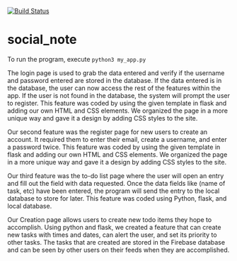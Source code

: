 [![Build Status](https://travis-ci.com/Livinglist/social_note.svg?branch=master)](https://travis-ci.com/Livinglist/social_note)

# social_note

To run the program, execute ```python3 my_app.py```

The login page is used to grab the data entered and verify if the username and password entered are stored in the database. If the data entered is in the database, the user can now access the rest of the features within the app. If the user is not found in the database, the system will prompt the user to register. This feature was coded by using the given template in flask and adding our own HTML and CSS elements. We organized the page in a more unique way and gave it a design by adding CSS styles to the site.

Our second feature was the register page for new users to create an account. It required them to enter their email, create a username, and enter a password twice. This feature was coded by using the given template in flask and adding our own HTML and CSS elements. We organized the page in a more unique way and gave it a design by adding CSS styles to the site. 

Our third feature was the to-do list page where the user will open an entry and fill out the field with data requested. Once the data fields like (name of task, etc) have been entered, the program will send the entry to the local database to store for later. This feature was coded using Python, flask, and local database. 

Our Creation page allows users to create new todo items they hope to accomplish. Using python and flask, we created a feature that can create new tasks with times and dates, can alert the user, and set its priority to other tasks. The tasks that are created are stored in the Firebase database and can be seen by other users on their feeds when they are accomplished.
